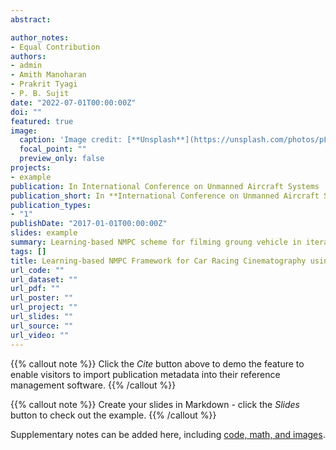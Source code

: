 ```yaml
---
abstract: 

author_notes:
- Equal Contribution
authors:
- admin
- Amith Manoharan
- Prakrit Tyagi
- P. B. Sujit
date: "2022-07-01T00:00:00Z"
doi: ""
featured: true
image:
  caption: 'Image credit: [**Unsplash**](https://unsplash.com/photos/pLCdAaMFLTE)'
  focal_point: ""
  preview_only: false
projects:
- example
publication: In International Conference on Unmanned Aircraft Systems
publication_short: In **International Conference on Unmanned Aircraft Systems (ICUAS)**
publication_types:
- "1"
publishDate: "2017-01-01T00:00:00Z"
slides: example
summary: Learning-based NMPC scheme for filming groung vehicle in iterative manner. Controller is able to learn from previous iteration with the help of reinforcment learning form improving filming performance.
tags: []
title: Learning-based NMPC Framework for Car Racing Cinematography using Fixed-Wing UAV
url_code: ""
url_dataset: ""
url_pdf: ""
url_poster: ""
url_project: ""
url_slides: ""
url_source: ""
url_video: ""
---
```


{{% callout note %}}
Click the _Cite_ button above to demo the feature to enable visitors to import publication metadata into their reference management software.
{{% /callout %}}

{{% callout note %}}
Create your slides in Markdown - click the _Slides_ button to check out the example.
{{% /callout %}}

Supplementary notes can be added here, including [code, math, and images](https://wowchemy.com/docs/writing-markdown-latex/).